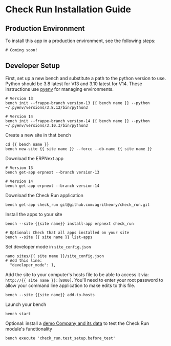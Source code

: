 # Check Run Installation Guide

## Production Environment
To install this app in a production environment, see the following steps:

```shell
# Coming soon!
```

## Developer Setup
First, set up a new bench and substitute a path to the python version to use. Python should be 3.8 latest for V13 and 3.10 latest for V14. These instructions use [pyenv](https://github.com/pyenv/pyenv) for managing environments.

```shell
# Version 13
bench init --frappe-branch version-13 {{ bench name }} --python ~/.pyenv/versions/3.8.12/bin/python3

# Version 14
bench init --frappe-branch version-14 {{ bench name }} --python ~/.pyenv/versions/3.10.3/bin/python3
```

Create a new site in that bench
```shell
cd {{ bench name }}
bench new-site {{ site name }} --force --db-name {{ site name }}
```

Download the ERPNext app
```shell
# Version 13
bench get-app erpnext --branch version-13

# Version 14
bench get-app erpnext --branch version-14
```

Download the Check Run application
```shell
bench get-app check_run git@github.com:agritheory/check_run.git 
```

Install the apps to your site
```shell
bench --site {{site name}} install-app erpnext check_run

# Optional: Check that all apps installed on your site
bench --site {{ site name }} list-apps
```

Set developer mode in `site_config.json`
```shell
nano sites/{{ site name }}/site_config.json
# Add this line:
  "developer_mode": 1,
```

Add the site to your computer's hosts file to be able to access it via: `http://{{ site name }}:[8000]`. You'll need to enter your root password to allow your command line application to make edits to this file.
```shell
bench --site {{site name}} add-to-hosts
```

Launch your bench
```shell
bench start
```

Optional: install a [demo Company and its data](./exampledata.md) to test the Check Run module's functionality
```shell
bench execute 'check_run.test_setup.before_test'
```
